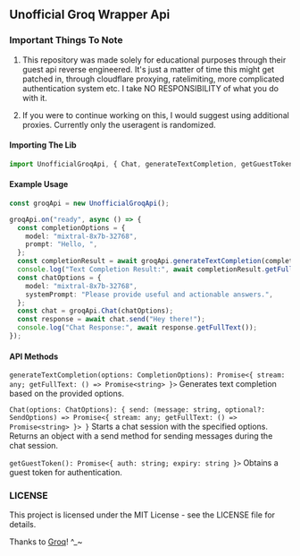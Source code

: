 ## Unofficial Groq Wrapper Api

### Important Things To Note

1) This repository was made solely for educational purposes through their guest api reverse engineered. It's just a matter of time this might get patched in, through cloudflare proxying, ratelimiting, more complicated authentication system etc. I take NO RESPONSIBILITY of what you do with it.

2) If you were to continue working on this, I would suggest using additional proxies. Currently only the useragent is randomized.

#### Importing The Lib
```ts
import UnofficialGroqApi, { Chat, generateTextCompletion, getGuestToken } from "./src/index";
```

#### Example Usage
```ts
const groqApi = new UnofficialGroqApi();

groqApi.on("ready", async () => {
  const completionOptions = {
    model: "mixtral-8x7b-32768",
    prompt: "Hello, ",
  };
  const completionResult = await groqApi.generateTextCompletion(completionOptions);
  console.log("Text Completion Result:", await completionResult.getFullText());
  const chatOptions = {
    model: "mixtral-8x7b-32768",
    systemPrompt: "Please provide useful and actionable answers.",
  };
  const chat = groqApi.Chat(chatOptions);
  const response = await chat.send("Hey there!");
  console.log("Chat Response:", await response.getFullText());
});
```

#### API Methods
`generateTextCompletion(options: CompletionOptions): Promise<{ stream: any; getFullText: () => Promise<string> }>`
Generates text completion based on the provided options.

`Chat(options: ChatOptions): { send: (message: string, optional?: SendOptions) => Promise<{ stream: any; getFullText: () => Promise<string> }> }`
Starts a chat session with the specified options. Returns an object with a send method for sending messages during the chat session.

`getGuestToken(): Promise<{ auth: string; expiry: string }>`
Obtains a guest token for authentication.

### LICENSE

This project is licensed under the MIT License - see the LICENSE file for details.

Thanks to [Groq](https://groq.com/)! ^_~